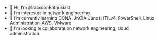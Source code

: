 - 👋 Hi, I’m @raccoonEnthusiast 
- 👀 I’m interested in network engineering
- 🌱 I’m currently learning CCNA, JNCIA-Junos, ITILv4, PowerShell, Linux Administration, AWS, VMware
- 👀 I’m looking to collaborate on network engineering, cloud administration

<!---
raccoonEnthusiast/raccoonEnthusiast is a ✨ special ✨ repository because its `README.md` (this file) appears on your GitHub profile.
You can click the Preview link to take a look at your changes.
--->
